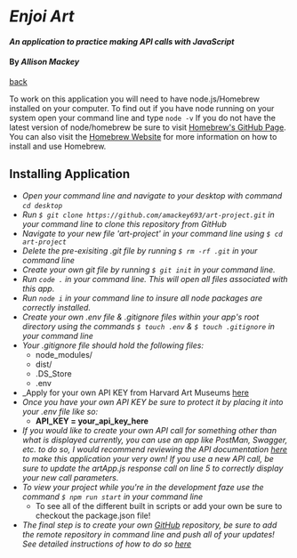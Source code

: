 # _Enjoi Art_

#### _An application to practice making API calls with JavaScript_

#### By _**Allison Mackey**_

[back](README.md)

To work on this application you will need to have node.js/Homebrew installed on your computer. 
To find out if you have node running on your system open your command line and type `node -v` 
If you do not have the latest version of node/homebrew be sure to visit [Homebrew's GitHub Page](https://github.com/Homebrew/brew). You can also visit the [Homebrew Website](https://brew.sh/) for more information on how to install and use Homebrew. 


## Installing Application
* _Open your command line and navigate to your desktop with command `cd desktop`_
* _Run `$ git clone https://github.com/amackey693/art-project.git` in your command line to clone this repository from GitHub_
* _Navigate to your new file 'art-project' in your command line using `$ cd art-project`_
* _Delete the pre-exisiting .git file by running `$ rm -rf .git` in your command line_
* _Create your own git file by running `$ git init` in your command line._
* _Run `code .` in your command line. This will open all files associated with this app._
* _Run `node i` in your command line to insure all node packages are correctly installed._
* _Create your own .env file & .gitignore files within your app's root directory using the commands `$ touch .env` & `$ touch .gitignore` in your command line_
* _Your .gitignore file should hold the following files:_
  - node_modules/
  - dist/
  - .DS_Store
  - .env
* _Apply for your own API KEY from Harvard Art Museums [here](https://docs.google.com/forms/d/e/1FAIpQLSfkmEBqH76HLMMiCC-GPPnhcvHC9aJS86E32dOd0Z8MpY2rvQ/viewform)
* _Once you have your own API KEY be sure to protect it by placing it into your .env file like so:_
  - **API_KEY = your_api_key_here**
* _If you would like to create your own API call for something other than what is displayed currently, you can use an app like PostMan, Swagger, etc. to do so, I would recommend reviewing the API documentation [here](https://www.harvardartmuseums.org/collections/api) to make this application your very own! If you use a new API call, be sure to update the artApp.js response call on line 5 to correctly display your new call parameters._
* _To view your project while you're in the development faze use the command `$ npm run start` in your command line_
  - To see all of the different built in scripts or add your own be sure to checkout the package.json file!
* _The final step is to create your own [GitHub](https://github.com) repository, be sure to add the remote repository in command line and push all of your updates! See detailed instructions of how to do so [here](https://help.github.com/en/github/importing-your-projects-to-github/adding-an-existing-project-to-github-using-the-command-line)_

